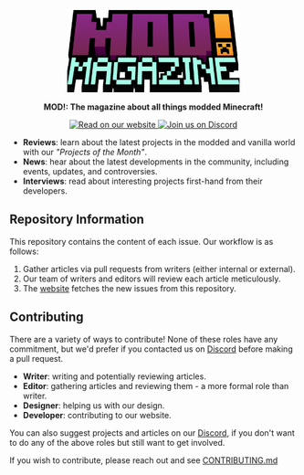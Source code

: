 <p align="center">
    <img width="60%" src="https://raw.githubusercontent.com/MOD-Magazine/branding/main/logo-full.svg" alt="MOD! Magazine" />
</p>

**<p align="center">MOD!: The magazine about all things modded Minecraft!</p>**

<p align="center">
<a href="https://modmagazine.net">
    <img src="https://img.shields.io/badge/read-on%20our%20website-green" alt="Read on our website" />
</a>
<a href="https://https://modmagazine.net/discord">
    <img src="https://img.shields.io/discord/1076617537355251832" alt="Join us on Discord" />
</a>
</p>

- **Reviews**: learn about the latest projects in the modded and vanilla world
  with our _"Projects of the Month"_.
- **News**: hear about the latest developments in the community, including
  events, updates, and controversies.
- **Interviews**: read about interesting projects first-hand from their
  developers.

## Repository Information

This repository contains the content of each issue. Our workflow is as follows:

1. Gather articles via pull requests from writers (either internal or external).
2. Our team of writers and editors will review each article meticulously.
3. The [website](https://github.com/MOD-Magazine/website) fetches
   the new issues from this repository.

## Contributing

There are a variety of ways to contribute! None of these roles have any
commitment, but we'd prefer if you contacted us on
[Discord](https://modmagazine.net/discord) before making a pull request.

- **Writer**: writing and potentially reviewing articles.
- **Editor**: gathering articles and reviewing them - a more formal role than
  writer.
- **Designer**: helping us with our design.
- **Developer**: contributing to our website.

You can also suggest projects and articles on our
[Discord](https://modmagazine.net/discord), if you don't want to do any
of the above roles but still want to get involved.

If you wish to contribute, please reach out and see
[CONTRIBUTING.md](./CONTRIBUTING.md)
